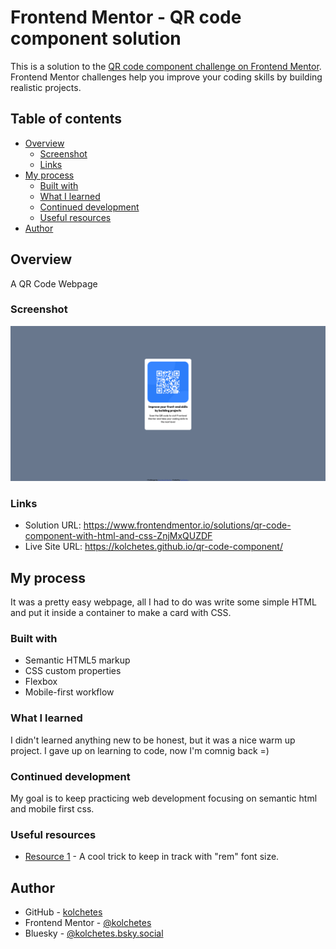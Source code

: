 # Frontend Mentor - QR code component solution

This is a solution to the [QR code component challenge on Frontend Mentor](https://www.frontendmentor.io/challenges/qr-code-component-iux_sIO_H). Frontend Mentor challenges help you improve your coding skills by building realistic projects. 

## Table of contents

- [Overview](#overview)
  - [Screenshot](#screenshot)
  - [Links](#links)
- [My process](#my-process)
  - [Built with](#built-with)
  - [What I learned](#what-i-learned)
  - [Continued development](#continued-development)
  - [Useful resources](#useful-resources)
- [Author](#author)


## Overview

A QR Code Webpage

### Screenshot

![](./images/screenshot.png)


### Links

- Solution URL: https://www.frontendmentor.io/solutions/qr-code-component-with-html-and-css-ZnjMxQUZDF
- Live Site URL: https://kolchetes.github.io/qr-code-component/

## My process

It was a pretty easy webpage, all I had to do was write some simple HTML and put it inside a
container to make a card with CSS.

### Built with

- Semantic HTML5 markup
- CSS custom properties
- Flexbox
- Mobile-first workflow

### What I learned

I didn't learned anything new to be honest, but it was a nice warm up project. I gave up on learning to code, now I'm comnig back =)

### Continued development

My goal is to keep practicing web development focusing on semantic html and mobile first css. 


### Useful resources

- [Resource 1](https://www.aleksandrhovhannisyan.com/blog/62-5-percent-font-size-trick/) - A cool trick to keep in track with "rem" font size.

## Author

- GitHub - [kolchetes](https://github.com/kolchetes)
- Frontend Mentor - [@kolchetes](https://www.frontendmentor.io/profile/kolchetes)
- Bluesky - [@kolchetes.bsky.social](https://bsky.app/profile/kolchetes.bsky.social)

